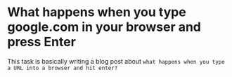 # What happens when you type google.com in your browser and press Enter
This task is basically writing a blog post about `what happens when you type a URL into a browser and hit enter?` 
